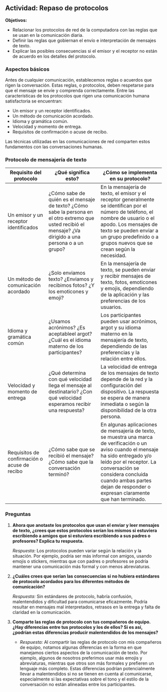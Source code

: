 ## Actividad: Repaso de protocolos

**Objetivos:**
- Relacionar los protocolos de red de la computadora con las reglas que se usan en la comunicación diaria.
- Definir las reglas que gobiernan el envío e interpretación de mensajes de texto.
- Explicar las posibles consecuencias si el emisor y el receptor no están de acuerdo en los detalles del protocolo.

### Aspectos básicos

Antes de cualquier comunicación, establecemos reglas o acuerdos que rigen la conversación. Estas reglas, o protocolos, deben respetarse para que el mensaje se envíe y comprenda correctamente. Entre las características de los protocolos que rigen una comunicación humana satisfactoria se encuentran:

- Un emisor y un receptor identificados.
- Un método de comunicación acordado.
- Idioma y gramática común.
- Velocidad y momento de entrega.
- Requisitos de confirmación o acuse de recibo.

Las técnicas utilizadas en las comunicaciones de red comparten estos fundamentos con las conversaciones humanas.

### Protocolo de mensajería de texto

| Requisito del protocolo | ¿Qué significa esto? | ¿Cómo se implementa en su protocolo? |
|-------------------------|-----------------------|--------------------------------------|
| Un emisor y un receptor identificados |¿Cómo sabe de quién es el mensaje de texto? ¿Cómo sabe la persona en el otro extremo que usted recibió el mensaje? ¿Va dirigido a una persona o a un grupo? | En la mensajería de texto, el emisor y el receptor generalmente se identifican por el número de teléfono, el nombre de usuario o el apodo. Los mensajes de texto se pueden enviar a un grupo predefinido o a grupos nuevos que se crean según la necesidad. |
| Un método de comunicación acordado | ¿Solo enviamos texto? ¿Enviamos y recibimos fotos? ¿Y los emoticones y emoji? | En la mensajería de texto, se pueden enviar y recibir mensajes de texto, fotos, emoticones y emojis, dependiendo de la aplicación y las preferencias de los usuarios. |
| Idioma y gramática común | ¿Usamos acrónimos? ¿Es aceptableel argot? ¿Cuál es el idioma materno de los participantes? | Los participantes pueden usar acrónimos, argot y su idioma materno en la mensajería de texto, dependiendo de las preferencias y la relación entre ellos. |
| Velocidad y momento de entrega | ¿Qué determina con qué velocidad llega el mensaje al destinatario? ¿Con qué velocidad esperamos recibir una respuesta? | La velocidad de entrega de los mensajes de texto depende de la red y la configuración del dispositivo. La respuesta se espera de manera inmediata o según la disponibilidad de la otra persona. |
| Requisitos de confirmación o acuse de recibo | ¿Cómo sabe que se recibió el mensaje? ¿Cómo sabe que la conversación terminó? | En algunas aplicaciones de mensajería de texto, se muestra una marca de verificación o un aviso cuando el mensaje ha sido entregado y/o leído por el receptor. La conversación se considera concluida cuando ambas partes dejan de responder o expresan claramente que han terminado. |

### Preguntas

1. **Ahora que anotaste los protocolos que usan el enviar y leer mensajes de texto, ¿crees que estos protocolos serían los mismos si estuviera escribiendo a amigos que si estuviera escribiendo a sus padres o profesores? Explica tu respuesta.**
   
   *Respuesta:* Los protocolos pueden variar según la relación y la situación. Por ejemplo, podría ser más informal con amigos, usando emojis o stickers, mientras que con padres o profesores se podría mantener una comunicación más formal y con menos abreviaturas.

2. **¿Cuáles crees que serían las consecuencias si no hubiera estándares de protocolo acordados para los diferentes métodos de comunicación?**
   
   *Respuesta:* Sin estándares de protocolo, habría confusión, malentendidos y dificultad para comunicarse eficazmente. Podría resultar en mensajes mal interpretados, retrasos en la entrega y falta de claridad en la comunicación.

3. **Comparte las reglas de protocolo con tus compañeros de equipo. ¿Hay diferencias entre tus protocolos y los de ellos? Si es así, ¿podrían estas diferencias producir malentendidos de los mensajes?**

   - *Respuesta:* Al compartir las reglas de protocolo con mis compañeros de equipo, notamos algunas diferencias en la forma en que manejamos ciertos aspectos de la comunicación de texto. Por ejemplo, algunos de nosotros preferimos usar más emojis y abreviaturas, mientras que otros son más formales y prefieren un lenguaje más completo. Estas diferencias podrían potencialmente llevar a malentendidos si no se tienen en cuenta al comunicarse, especialmente si las expectativas sobre el tono y el estilo de la conversación no están alineadas entre los participantes.

